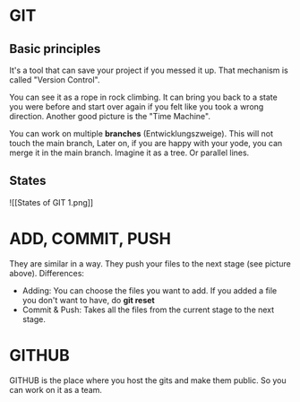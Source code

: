 # GIT 

## Basic principles

It's a tool that can save your project if you messed it up. That mechanism is called "Version Control". 

You can see it as a rope in rock climbing. It can bring you back to a state you were before and start over again if you felt like you took a wrong direction. Another good picture is the "Time Machine".

You can work on multiple **branches** (Entwicklungszweige). This will not touch the main branch, Later on, if you are happy with your yode, you can merge it in the main branch. Imagine it as a tree. Or parallel lines.

## States 

![[States of GIT 1.png]]


# ADD, COMMIT, PUSH

They are similar in a way. They push your files to the next stage (see picture above). 
Differences:
  - Adding: You can choose the files you want to add. If you added a file you don't want to have, do **git reset**
  - Commit & Push: Takes all the files from the current stage to the next stage.



# GITHUB

GITHUB is the place where you host the gits and make them public. So you can work on it as a team.